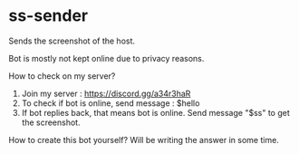 # ss-sender
Sends the screenshot of the host.

Bot is mostly not kept online due to privacy reasons.

How to check on my server?
1. Join my server : https://discord.gg/a34r3haR
2. To check if bot is online, send message : $hello
3. If bot replies back, that means bot is online. Send message "$ss" to get the screenshot.

How to create this bot yourself?
Will be writing the answer in some time.
